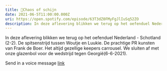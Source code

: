 ```yaml
---
title: 🤯Chaos of schijn
date: 2021-06-5T11:00:00.000Z
uri: https://open.spotify.com/episode/63T3dZ0FMyFgJlIuSq52ZO
description: In deze aflevering blikken we terug op het oefenduel Nederland - Schotland (2-2). De spitsenstrijd tussen Woutje en Luukie...
---
```

In deze aflevering blikken we terug op het oefenduel Nederland - Schotland (2-2). De spitsenstrijd tussen Woutje en Luukie. De prachtige PR kunsten van Frank de Boer. Het altijd gezellige keepers carrousel. We sluiten af met onze glazenbol voor de wedstrijd tegen Georgië(6-6-2021). 
 
Send in a voice message [link](https://anchor.fm/daniel-huijskens/message)


